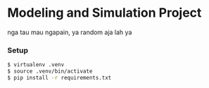 # Modeling and Simulation Project

nga tau mau ngapain, ya random aja lah ya

### Setup

```bash
$ virtualenv .venv
$ source .venv/bin/activate
$ pip install -r requirements.txt
```
